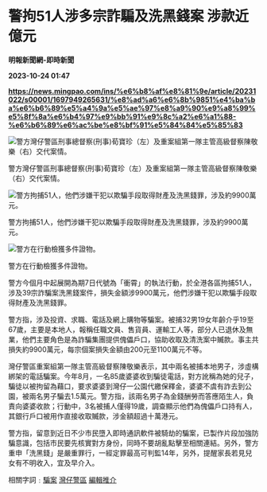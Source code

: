 # 警拘51人涉多宗詐騙及洗黑錢案 涉款近億元
**明報新聞網-即時新聞**

**2023-10-24 01:47**

**https://news.mingpao.com/ins/%e6%b8%af%e8%81%9e/article/20231022/s00001/1697949265631/%e8%ad%a6%e6%8b%9851%e4%ba%ba%e6%b6%89%e5%a4%9a%e5%ae%97%e8%a9%90%e9%a8%99%e5%8f%8a%e6%b4%97%e9%bb%91%e9%8c%a2%e6%a1%88-%e6%b6%89%e6%ac%be%e8%bf%91%e5%84%84%e5%85%83**

![警方灣仔警區刑事總督察(刑事)荀寶珍（左）及重案組第一隊主管高級督察陳敬樂（右）交代案情。](https://fs.mingpao.com/ins/20231022/s00001/58be3b3c029cac7e2ee1339ed35d8d1f.jpg)

警方灣仔警區刑事總督察(刑事)荀寶珍（左）及重案組第一隊主管高級督察陳敬樂（右）交代案情。

![警方拘捕51人，他們涉嫌干犯以欺騙手段取得財產及洗黑錢罪，涉及約9900萬元。](https://fs.mingpao.com/ins/20231022/s00001/58c1a84ddfdfe128701e475bd2d84c4b.jpg)

警方拘捕51人，他們涉嫌干犯以欺騙手段取得財產及洗黑錢罪，涉及約9900萬元。

![警方在行動檢獲多件證物。](https://fs.mingpao.com/ins/20231022/s00001/58c39c15ccae59f161497cb682089ce0.jpg)

警方在行動檢獲多件證物。

警方今個月中起展開為期7日代號為「衝霄」的執法行動，於全港各區拘捕51人，涉及39宗詐騙案洗黑錢案件，損失金額涉9900萬元，他們涉嫌干犯以欺騙手段取得財產及洗黑錢罪。

警方指，涉及投資、求職、電話及網上購物等騙案。被捕32男19女年齡介乎19至67歲，主要是本地人，報稱任職文員、售貨員、運輸工人等，部分人已退休及無業，他們主要角色是為詐騙集團提供傀儡戶口，協助收取及清洗案中贓款。事主共損失約9900萬元，每宗個案損失金額由200元至1100萬元不等。

灣仔警區重案組第一隊主管高級督察陳敬樂表示，其中兩名被捕本地男子，涉虛構綁架的電話騙案。今年8月，一名85歲婆婆收到騙徒電話，對方訛稱為她的兒子，騙徒以被拘留為藉口，要求婆婆到灣仔一公園代繳保釋金，婆婆不虞有詐去到公園，被兩名男子騙去1.5萬元。警方指，該兩名男子為金錢酬勞而答應陌生人，負責向婆婆收款；行動中，3名被捕人僅得19歲，調查顯示他們為傀儡戶口持有人，其銀行戶口被用作直接收取贓款，涉金額超過十萬港元。

警方指，留意到近日不少市民墮入即時通訊軟件被騎劫的騙案，已製作片段加強防騙意識，包括市民要先核實對方身份，同時不要胡亂點擊至相關連結。另外，警方重申「洗黑錢」是嚴重罪行，一經定罪最高可判監14年，另外，提醒家長若見兒女有不明收入，宜及早介入。

相關字詞﹕[騙案](https://news.mingpao.com/ins/%e6%b8%af%e8%81%9e/article/20231022/s00001/php/search2.php?pnssection=all&inssection=all&searchtype=A&keywords=%E9%A8%99%E6%A1%88) [灣仔警區](https://news.mingpao.com/ins/%e6%b8%af%e8%81%9e/article/20231022/s00001/php/search2.php?pnssection=all&inssection=all&searchtype=A&keywords=%E7%81%A3%E4%BB%94%E8%AD%A6%E5%8D%80) [編輯推介](https://news.mingpao.com/ins/%e6%b8%af%e8%81%9e/article/20231022/s00001/php/search2.php?pnssection=all&inssection=all&searchtype=A&keywords=%E7%B7%A8%E8%BC%AF%E6%8E%A8%E4%BB%8B)